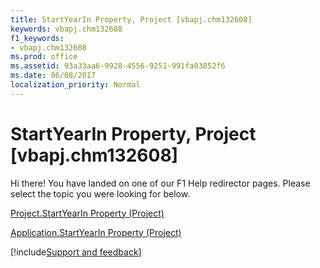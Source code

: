 ```yaml
---
title: StartYearIn Property, Project [vbapj.chm132608]
keywords: vbapj.chm132608
f1_keywords:
- vbapj.chm132608
ms.prod: office
ms.assetid: 93a33aa6-9928-4556-9251-991fa03852f6
ms.date: 06/08/2017
localization_priority: Normal
---
```



# StartYearIn Property, Project [vbapj.chm132608]

Hi there! You have landed on one of our F1 Help redirector pages. Please select the topic you were looking for below.

[Project.StartYearIn Property (Project)](https://msdn.microsoft.com/library/826f19c5-aa97-b44d-6645-1ab9320f6ae1%28Office.15%29.aspx)

[Application.StartYearIn Property (Project)](https://msdn.microsoft.com/library/7662b30f-572d-a7a7-22d1-6a3bb6e1ea5d%28Office.15%29.aspx)

[!include[Support and feedback](~/includes/feedback-boilerplate.md)]